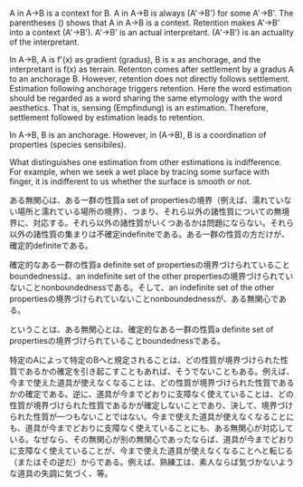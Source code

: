 A in A->B is a context for B. A in A->B is always (A'->B') for some A'->B'. The parentheses () shows that A in A->B is a context. Retention makes A'->B' into a context (A'->B'). A'->B' is an actual interpretant. (A'->B') is an actuality of the interpretant.

In A->B, A is f'(x) as gradient (gradus), B is x as anchorage, and the interpretant is f(x) as terrain. Retenton comes after settlement by a gradus A to an anchorage B. However, retention does not directly follows settlement. Estimation following anchorage triggers retention. Here the word estimation should be regarded as a word sharing the same etymology with the word aesthetics. That is, sensing (Empfindung) is an estimation. Therefore, settlement followed by estimation leads to retention. 

In A->B, B is an anchorage. However, in (A->B), B is a coordination of properties (species sensibiles).

What distinguishes one estimation from other estimations is indifference. For example, when we seek a wet place by tracing some surface with finger, it is indifferent to us whether the surface is smooth or not.

ある無関心は、ある一群の性質a set of propertiesの境界（例えば、濡れていない場所と濡れている場所の境界）、つまり、それら以外の諸性質についての無境界に、対応する。それら以外の諸性質がいくつあるかは問題にならない。それら以外の諸性質の集まりは不確定indefiniteである。ある一群の性質の方だけが、確定的definiteである。

確定的なある一群の性質a definite set of propertiesの境界づけられていることboundednessは、an indefinite set of the other propertiesの境界づけられていないことnonboundednessである。そして、an indefinite set of the other propertiesの境界づけられていないことnonboundednessが、ある無関心である。

ということは、ある無関心とは、確定的なある一群の性質a definite set of propertiesの境界づけられていることboundednessである。

特定のAによって特定のBへと規定されることは、どの性質が境界づけられた性質であるかの確定を引き起こすこともあれば、そうでないこともある。例えば、今まで使えた道具が使えなくなることは、どの性質が境界づけられた性質であるかの確定である。逆に、道具が今までどおりに支障なく使えていることは、どの性質が境界づけられた性質であるかが確定しないことであり、決して、境界づけられた性質が一つもないことではない。今まで使えた道具が使えなくなることにも、道具が今までどおりに支障なく使えていることにも、ある無関心が対応している。なぜなら、その無関心が別の無関心であったならば、道具が今までどおりに支障なく使えていることが、今まで使えた道具が使えなくなることへと転じる（またはその逆だ）からである。例えば、熟練工は、素人ならば気づかないような道具の失調に気づく、等。
